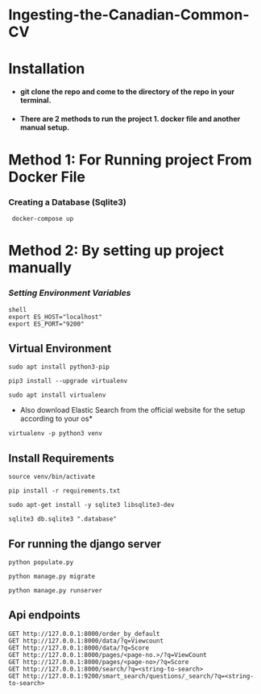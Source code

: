 # Ingesting-the-Canadian-Common-CV
# Installation
* #### git clone the repo and come to the directory of the repo in your terminal.
* #### There are 2 methods to run the project 1. docker file and another manual setup.

# Method 1: For Running project From Docker File


### Creating a Database (Sqlite3)

```
 docker-compose up
```
# Method 2: By setting up project manually

### *Setting Environment Variables*
```
shell
export ES_HOST="localhost"
export ES_PORT="9200"
```
## Virtual Environment
```
sudo apt install python3-pip 
```
```
pip3 install --upgrade virtualenv
```
```
sudo apt install virtualenv
```
* Also download Elastic Search from the official website for the setup according to your os*
```
virtualenv -p python3 venv 
```
## Install Requirements
```
source venv/bin/activate
```
```
pip install -r requirements.txt
```
 ```
 sudo apt-get install -y sqlite3 libsqlite3-dev
 ```
```
sqlite3 db.sqlite3 ".database"
 ```

## For running the django server
```
python populate.py
```
```
python manage.py migrate
```
```
python manage.py runserver
```


## Api endpoints 

```
GET http://127.0.0.1:8000/order_by_default
GET http://127.0.0.1:8000/data/?q=Viewcount
GET http://127.0.0.1:8000/data/?q=Score
GET http://127.0.0.1:8000/pages/<page-no.>/?q=ViewCount
GET http://127.0.0.1:8000/pages/<page-no>/?q=Score
GET http://127.0.0.1:8000/search/?q=<string-to-search>
GET http://127.0.0.1:9200/smart_search/questions/_search/?q=<string-to-search>

```

